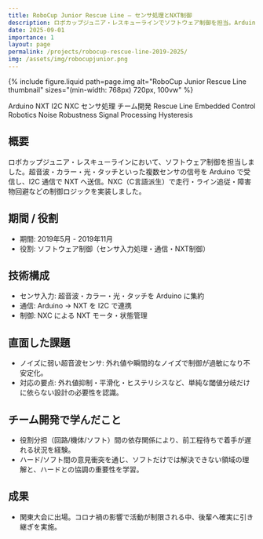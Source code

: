 ```yaml
---
title: RoboCup Junior Rescue Line — センサ処理とNXT制御
description: ロボカップジュニア・レスキューラインでソフトウェア制御を担当。Arduinoで各種センサ値を取得しI2CでNXTへ連携、NXCで制御ロジックを実装。ノイズ対策とチーム開発の難しさを経験。
date: 2025-09-01
importance: 1
layout: page
permalink: /projects/robocup-rescue-line-2019-2025/
img: /assets/img/robocupjunior.png
---
```


{% include figure.liquid path=page.img alt="RoboCup Junior Rescue Line thumbnail" sizes="(min-width: 768px) 720px, 100vw" %}

<p>
  <span class="badge bg-secondary">Arduino</span>
  <span class="badge bg-secondary">NXT</span>
  <span class="badge bg-secondary">I2C</span>
  <span class="badge bg-secondary">NXC</span>
  <span class="badge bg-secondary">センサ処理</span>
  <span class="badge bg-secondary">チーム開発</span>
  <span class="badge bg-secondary">Rescue Line</span>
  <span class="badge bg-secondary">Embedded</span>
  <span class="badge bg-secondary">Control</span>
  <span class="badge bg-secondary">Robotics</span>
  <span class="badge bg-secondary">Noise Robustness</span>
  <span class="badge bg-secondary">Signal Processing</span>
  <span class="badge bg-secondary">Hysteresis</span>
</p>

## 概要

ロボカップジュニア・レスキューラインにおいて、ソフトウェア制御を担当しました。超音波・カラー・光・タッチといった複数センサの信号を Arduino で受信し、I2C 通信で NXT へ送信。NXC（C言語派生）で走行・ライン追従・障害物回避などの制御ロジックを実装しました。

## 期間 / 役割

- 期間: 2019年5月 - 2019年11月
- 役割: ソフトウェア制御（センサ入力処理・通信・NXT制御）

## 技術構成

- センサ入力: 超音波・カラー・光・タッチを Arduino に集約
- 通信: Arduino → NXT を I2C で連携
- 制御: NXC による NXT モータ・状態管理

## 直面した課題

- ノイズに弱い超音波センサ: 外れ値や瞬間的なノイズで制御が過敏になり不安定化。
- 対応の要点: 外れ値抑制・平滑化・ヒステリシスなど、単純な閾値分岐だけに依らない設計の必要性を認識。

## チーム開発で学んだこと

- 役割分担（回路/機体/ソフト）間の依存関係により、前工程待ちで着手が遅れる状況を経験。
- ハード/ソフト間の意見衝突を通じ、ソフトだけでは解決できない領域の理解と、ハードとの協調の重要性を学習。

## 成果

- 関東大会に出場。コロナ禍の影響で活動が制限される中、後輩へ確実に引き継ぎを実施。
